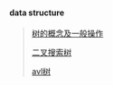#### data structure


> [树的概念及一般操作](https://github.com/DingKingTim/datastructure/blob/master/tree/tree/readme.md)
>
> [二叉搜索树](https://github.com/DingKingTim/datastructure/blob/master/tree/bsttree/readme.md)
>
> [avl树](https://github.com/DingKingTim/datastructure/blob/master/tree/avltree/readme.md)
